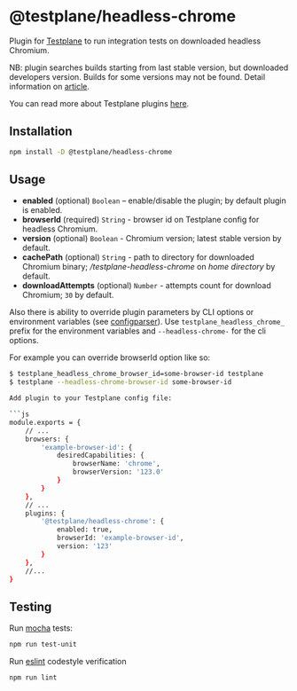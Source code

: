 # @testplane/headless-chrome

Plugin for [Testplane](https://github.com/gemini-testing/testplane) to run integration tests on downloaded headless Chromium.

NB: plugin searches builds starting from last stable version, but downloaded developers version. Builds for some versions may not be found. Detail information on [article](https://www.chromium.org/getting-involved/download-chromium).

You can read more about Testplane plugins [here](https://github.com/gemini-testing/testplane#plugins).

## Installation

```bash
npm install -D @testplane/headless-chrome
```

## Usage

* **enabled** (optional) `Boolean` – enable/disable the plugin; by default plugin is enabled.
* **browserId** (required) `String` - browser id on Testplane config for headless Chromium.
* **version** (optional) `Boolean` - Chromium version; latest stable version by default.
* **cachePath** (optional) `String` - path to directory for downloaded Chromium binary; */testplane-headless-chrome* on *home directory* by default.
* **downloadAttempts** (optional) `Number` - attempts count for download Chromium; `30` by default.

Also there is ability to override plugin parameters by CLI options or environment variables
(see [configparser](https://github.com/gemini-testing/configparser)).
Use `testplane_headless_chrome_` prefix for the environment variables and `--headless-chrome-` for the cli options.

For example you can override browserId option like so:
```bash
$ testplane_headless_chrome_browser_id=some-browser-id testplane
$ testplane --headless-chrome-browser-id some-browser-id

Add plugin to your Testplane config file:

```js
module.exports = {
    // ...
    browsers: {
        'example-browser-id': {
            desiredCapabilities: {
                browserName: 'chrome',
                browserVersion: '123.0'
            }
        }
    },
    // ...
    plugins: {
        '@testplane/headless-chrome': {
            enabled: true,
            browserId: 'example-browser-id',
            version: '123'
        }
    },
    //...
}
```

## Testing

Run [mocha](http://mochajs.org) tests:
```bash
npm run test-unit
```

Run [eslint](http://eslint.org) codestyle verification
```bash
npm run lint
```
